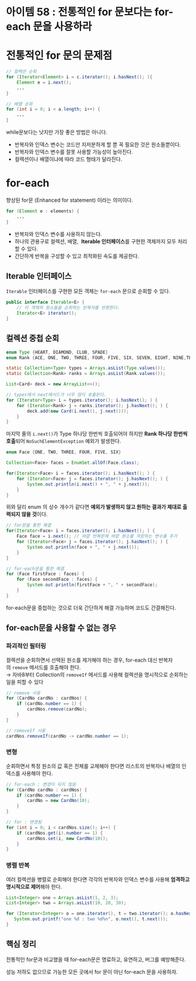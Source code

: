 # 아이템 58 : 전통적인 for 문보다는 for-each 문을 사용하라

# 전통적인 for 문의 문제점

```java
// 컬렉션 순회
for (Iterator<Element> i = c.iterator(); i.hasNext(); ){
	Element e = i.next();
    ... 
}

// 배열 순회
for (int i = 0; i < a.length; i++) {
    ...
}
```

while문보다는 낫지만 가장 좋은 방법은 아니다.

- 반복자와 인덱스 변수는 코드만 지저분하게 할 뿐 꼭 필요한 것은 원소들뿐이다.
- 반복자와 인덱스 변수를 잘못 사용할 가능성이 높아진다.
- 컬렉션이나 배열이냐에 따라 코드 형태가 달라진다.

# for-each

향상된 for문 (Enhanced for statement) 이라는 의미이다.

```java
for (Element e : elements) {
    ...
}
```

- 반복자와 인덱스 변수를 사용하지 않는다.
- 하나의 관용구로 컬렉션, 배열,  **Iterable 인터페이스**를 구현한 객체까지 모두 처리할 수 있다.
- 간단하게 반복을 구성할 수 있고 최적화된 속도를 제공한다.

## Iterable 인터페이스

`Iterable` 인터페이스를 구현한 모든 객체는 `for-each` 문으로 순회할 수 있다.

```java
public interface Iterable<E> {
    // 이 객체의 원소들을 순회하는 반복자를 반환한다.
    Iterator<E> iterator();
}
```

## 컬렉션 중첩 순회

```java
enum Type {HEART, DIAMOND, CLUB, SPADE}
enum Rank {ACE, ONE, TWO, THREE, FOUR, FIVE, SIX, SEVEN, EIGHT, NINE,TEN, JACK, QUEEN,KING}

static Collection<Type> types = Arrays.asList(Type.values());
static Collection<Rank> ranks = Arrays.asList(Rank.values());

List<Card> deck = new ArrayList<>();

// types에서 next메서드가 너무 많이 호출된다.      
for (Iterator<Type> i = types.iterator(); i.hasNext(); ) {
    for (Iterator<Rank> j = ranks.iterator(); j.hasNext(); ) {
        deck.add(new Card(i.next(), j.next()));
    }
}
```

마지막 줄의 `i.next()`가 Type 하나당 한번씩 호출되어야 하지만 **Rank 하나당 한번씩 호출**되어 `NoSuchElementException` 예외가 발생한다.

```java
enum Face {ONE, TWO, THREE, FOUR, FIVE, SIX}

Collection<Face> faces = EnumSet.allOf(Face.class);

for(Iterator<Face> i = faces.iterator(); i.hasNext(); ) {
    for (Iterator<Face> j = faces.iterator(); j.hasNext(); ) {
        System.out.println(i.next() + ", " + j.next());
    }
}
```

위와 달리 enum 의 상수 개수가 같다면 **예외가 발생하지 않고 원하는 결과가 제대로 출력되지 않을 것**이다.

```java
// for문을 통한 해결
for(Iterator<Face> i = faces.iterator(); i.hasNext(); ) {
    Face face = i.next(); // 바깥 반복문에 바깥 원소를 저장하는 변수를 추가
    for (Iterator<Face> j = faces.iterator(); j.hasNext(); ) {
        System.out.println(face + ", " + j.next());
    }
}

// for-each문을 통한 해결
for (Face firstFace : faces) {
    for (Face secondFace : faces) {
        System.out.println(firstFace + ", " + secondFace);
    }
}
```

for-each문을 중첩하는 것으로 더욱 간단하게 해결 가능하며 코드도 간결해진다.

## for-each문을 사용할 수 없는 경우

### 파괴적인 필터링

컬렉션을 순회하면서 선택된 원소를 제거해야 하는 경우, for-each 대신 반복자의 `remove` 메서드를 호출해야 한다. <br>
→ 자바8부터 Collection의 `removeIf` 메서드를 사용해 컬렉션을 명시적으로 순회하는 일을 피할 수 있다

```java
// remove 사용
for (CardNo cardNo : cardNos) {
    if (cardNo.number == 1) {
        cardNos.remove(cardNo);
    }
}

// removeIf 사용
cardNos.removeIf(cardNo -> cardNo.number == 1);
```

### 변형

순회하면서 특정 원소의 값 혹은 전체를 교체해야 한다면 리스트의 반복자나 배열의 인덱스를 사용해야 한다.

```java
// for-each : 변경이 되지 않음
for (CardNo cardNo : cardNos) {
    if (cardNo.number == 1) {
        cardNo = new CardNo(10);
    }
}

// for : 변경됨
for (int i = 0; i < cardNos.size(); i++) {
    if (cardNos.get(i).number == 1) {
        cardNos.set(i, new CardNo(10));
    }
}
```

### 병렬 반복

여러 컬렉션을 병렬로 순회해야 한다면 각각의 반복자와 인덱스 변수를 사용해 **엄격하고 명시적으로 제어**해야 한다.

```java
List<Integer> one = Arrays.asList(1, 2, 3);
List<Integer> two = Arrays.asList(10, 20, 30);

for (Iterator<Integer> o = one.iterator(), t = two.iterator(); o.hasNext() && t.hasNext(); ) {
   System.out.printf("one %d : two %d%n", o.next(), t.next());
}
```

## 핵심 정리

전통적인 for문과 비교했을 때 for-each문은 명료하고, 유연하고, 버그를 예방해준다. 

성능 저하도 없으므로 가능한 모든 곳에서 for 문이 아닌 for-each 문을 사용하자.